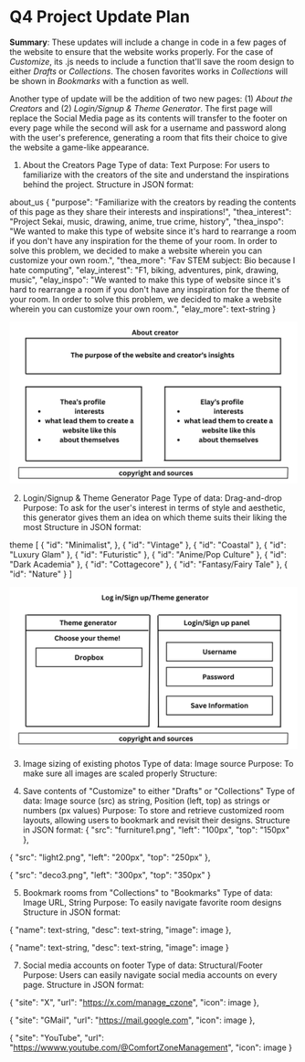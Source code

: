 # Q4 Project Update Plan
**Summary**: These updates will include a change in code in a few pages of the website to ensure that the website works properly. For the case of _Customize_, its .js needs to include a function that'll save the room design to either _Drafts_ or _Collections_. The chosen favorites works in _Collections_ will be shown in _Bookmarks_ with a function as well.

Another type of update will be the addition of two new pages: (1) _About the Creators_ and (2) _Login/Signup & Theme Generator_. The first page will replace the Social Media page as its contents will transfer to the footer on every page while the second will ask for a username and password along with the user's preference, generating a room that fits their choice to give the website a game-like appearance.


1. About the Creators Page
Type of data: Text
Purpose: For users to familiarize with the creators of the site and understand the inspirations behind the project.
Structure in JSON format:

about_us {
"purpose": "Familiarize with the creators by reading the contents of this page as they share their interests and inspirations!",
"thea_interest": "Project Sekai, music, drawing, anime, true crime, history",
"thea_inspo": "We wanted to make this type of website since it's hard to rearrange a room if you don't have any inspiration for the theme of your room. In order to solve this problem, we decided to make a website wherein you can customize your own room.",
"thea_more": "Fav STEM subject: Bio because I hate computing",
"elay_interest": "F1, biking, adventures, pink, drawing, music",
"elay_inspo": "We wanted to make this type of website since it's hard to rearrange a room if you don't have any inspiration for the theme of your room. In order to solve this problem, we decided to make a website wherein you can customize your own room.",
"elay_more": text-string
}

![](About.png) 
   
2. Login/Signup & Theme Generator Page
Type of data: Drag-and-drop
Purpose: To ask for the user's interest in terms of style and aesthetic, this generator gives them an idea on which theme suits their liking the most
Structure in JSON format:

theme [
{
"id": "Minimalist",
},
{
"id": "Vintage"
},
{
"id": "Coastal"
},
{
"id": "Luxury Glam"
},
{
"id": "Futuristic"
},
{
"id": "Anime/Pop Culture"
},
{
"id": "Dark Academia"
},
{
"id": "Cottagecore"
},
{
"id": "Fantasy/Fairy Tale"
},
{
"id": "Nature"
}
]

![](LoginSignupTheme.png)

3. Image sizing of existing photos
Type of data: Image source
Purpose: To make sure all images are scaled properly
Structure:

5. Save contents of "Customize" to either "Drafts" or "Collections"
Type of data: Image source (src) as string, Position (left, top) as strings or numbers (px values)
Purpose: To store and retrieve customized room layouts, allowing users to bookmark and revisit their designs.
Structure in JSON format:
{
"src": "furniture1.png",
"left": "100px",
"top": "150px"
},

{
"src": "light2.png",
"left": "200px",
"top": "250px"
},

{
"src": "deco3.png",
"left": "300px",
"top": "350px"
}

5. Bookmark rooms from "Collections" to "Bookmarks"
Type of data: Image URL, String
Purpose: To easily navigate favorite room designs
Structure in JSON format:

{
"name": text-string,
"desc": text-string,
"image": image
},

{
"name": text-string,
"desc": text-string,
"image": image
}

7. Social media accounts on footer
Type of data: Structural/Footer
Purpose: Users can easily navigate social media accounts on every page.
Structure in JSON format:

{
"site": "X",
"url": "https://x.com/manage_czone",
"icon": image
},

{
"site": "GMail",
"url": "https://mail.google.com",
"icon": image
},

{
"site": "YouTube",
"url": "https://wwww.youtube.com/@ComfortZoneManagement",
"icon": image
}
